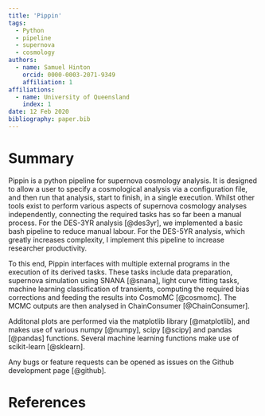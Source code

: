 ```yaml
---
title: 'Pippin'
tags:
  - Python
  - pipeline
  - supernova
  - cosmology
authors:
  - name: Samuel Hinton
    orcid: 0000-0003-2071-9349
    affiliation: 1
affiliations:
  - name: University of Queensland
    index: 1
date: 12 Feb 2020
bibliography: paper.bib
---
```


# Summary

Pippin is a python pipeline for supernova cosmology analysis. It is designed to allow
a user to specify a cosmological analysis via a configuration file, and then
run that analysis, start to finish, in a single execution. Whilst other tools exist to perform
various aspects of supernova cosmology analyses independently, connecting the required tasks has so far been 
a manual process. For the DES-3YR analysis [@des3yr], we implemented a basic bash pipeline to reduce 
manual labour. For the DES-5YR analysis, which greatly increases complexity, I implement this pipeline to increase
researcher productivity.

To this end, Pippin interfaces 
with multiple external programs in the execution of its derived tasks.
These tasks include data preparation, supernova simulation using SNANA [@snana], 
light curve fitting tasks, machine learning classification of transients, 
computing the required bias corrections and feeding the results
into CosmoMC [@cosmomc]. The MCMC outputs are then analysed in ChainConsumer [@ChainConsumer].

Additonal plots are performed via the matplotlib library [@matplotlib], and 
makes use of various numpy [@numpy], scipy [@scipy] and pandas [@pandas] functions. Several 
machine learning functions make use of scikit-learn [@sklearn].

Any bugs or feature requests can be opened as issues on the Github
development page [@github].

# References
